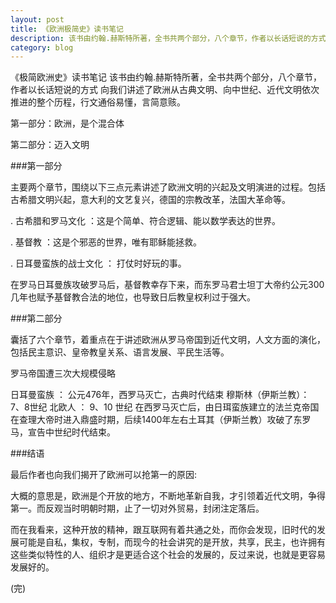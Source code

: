```yaml
---
layout: post
title: 《欧洲极简史》读书笔记
description: 该书由约翰.赫斯特所著，全书共两个部分，八个章节，作者以长话短说的方式 向我们讲述了欧洲从古典文明、向中世纪、近代文明依次推进的整个历程，行文通俗易懂，言简意赅。
category: blog
---
```



《极简欧洲史》读书笔记
该书由约翰.赫斯特所著，全书共两个部分，八个章节，作者以长话短说的方式 向我们讲述了欧洲从古典文明、向中世纪、近代文明依次推进的整个历程，行文通俗易懂，言简意赅。

第一部分：欧洲，是个混合体

第二部分：迈入文明

###第一部分

主要两个章节，围绕以下三点元素讲述了欧洲文明的兴起及文明演进的过程。包括古希腊文明兴起，意大利的文艺复兴，德国的宗教改革，法国大革命等。

. 古希腊和罗马文化 ：这是个简单、符合逻辑、能以数学表达的世界。

. 基督教 ：这是个邪恶的世界，唯有耶稣能拯救。

. 日耳曼蛮族的战士文化 ： 打仗时好玩的事。

在罗马日耳曼族攻破罗马后，基督教幸存下来，而东罗马君士坦丁大帝约公元300几年也赋予基督教合法的地位，也导致日后教皇权利过于强大。

###第二部分

囊括了六个章节，着重点在于讲述欧洲从罗马帝国到近代文明，人文方面的演化，包括民主意识、皇帝教皇关系、语言发展、平民生活等。

罗马帝国遭三次大规模侵略

日耳曼蛮族 ： 公元476年，西罗马灭亡，古典时代结束
穆斯林（伊斯兰教）： 7、8世纪
北欧人 ： 9、10 世纪
在西罗马灭亡后，由日珥蛮族建立的法兰克帝国在查理大帝时进入鼎盛时期，后续1400年左右土耳其（伊斯兰教）攻破了东罗马，宣告中世纪时代结束。

###结语

最后作者也向我们揭开了欧洲可以抢第一的原因:

大概的意思是，欧洲是个开放的地方，不断地革新自我，才引领着近代文明，争得第一。而反观当时明朝时期，止了一切对外贸易，封闭注定落后。

而在我看来，这种开放的精神，跟互联网有着共通之处，而你会发现，旧时代的发展可能是自私，集权，专制，而现今的社会讲究的是开放，共享，民主，也许拥有这些类似特性的人、组织才是更适合这个社会的发展的，反过来说，也就是更容易发展好的。

(完)